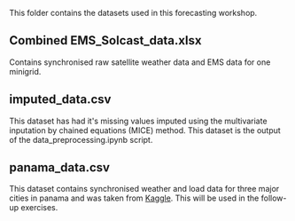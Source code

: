 This folder contains the datasets used in this forecasting workshop.

## Combined EMS_Solcast_data.xlsx
Contains synchronised raw satellite weather data and EMS data for one minigrid.

## imputed_data.csv
This dataset has had it's missing values imputed using the multivariate inputation by chained equations (MICE) method. This dataset is the output of the data_preprocessing.ipynb script.

## panama_data.csv
This dataset contains synchronised weather and load data for three major cities in panama and was taken from [Kaggle](https://www.kaggle.com/datasets/saurabhshahane/electricity-load-forecasting). This will be used in the follow-up exercises.
